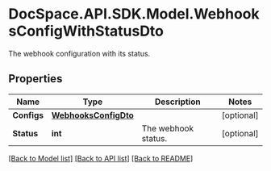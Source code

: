 # DocSpace.API.SDK.Model.WebhooksConfigWithStatusDto
The webhook configuration with its status.

## Properties

Name | Type | Description | Notes
------------ | ------------- | ------------- | -------------
**Configs** | [**WebhooksConfigDto**](WebhooksConfigDto.md) |  | [optional] 
**Status** | **int** | The webhook status. | [optional] 

[[Back to Model list]](../README.md#documentation-for-models) [[Back to API list]](../README.md#documentation-for-api-endpoints) [[Back to README]](../README.md)

